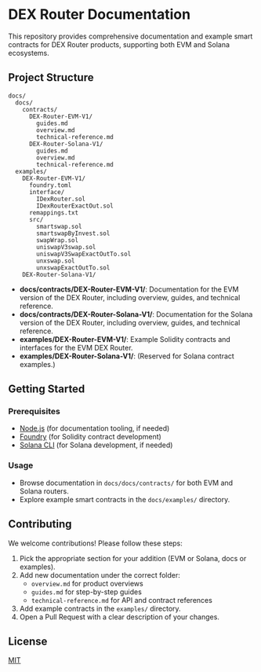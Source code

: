 # DEX Router Documentation

This repository provides comprehensive documentation and example smart contracts for DEX Router products, supporting both EVM and Solana ecosystems.

## Project Structure

```
docs/
  docs/
    contracts/
      DEX-Router-EVM-V1/
        guides.md
        overview.md
        technical-reference.md
      DEX-Router-Solana-V1/
        guides.md
        overview.md
        technical-reference.md
  examples/
    DEX-Router-EVM-V1/
      foundry.toml
      interface/
        IDexRouter.sol
        IDexRouterExactOut.sol
      remappings.txt
      src/
        smartswap.sol
        smartswapByInvest.sol
        swapWrap.sol
        uniswapV3swap.sol
        uniswapV3SwapExactOutTo.sol
        unxswap.sol
        unxswapExactOutTo.sol
    DEX-Router-Solana-V1/
```

- **docs/contracts/DEX-Router-EVM-V1/**: Documentation for the EVM version of the DEX Router, including overview, guides, and technical reference.
- **docs/contracts/DEX-Router-Solana-V1/**: Documentation for the Solana version of the DEX Router, including overview, guides, and technical reference.
- **examples/DEX-Router-EVM-V1/**: Example Solidity contracts and interfaces for the EVM DEX Router.
- **examples/DEX-Router-Solana-V1/**: (Reserved for Solana contract examples.)

## Getting Started

### Prerequisites

- [Node.js](https://nodejs.org/) (for documentation tooling, if needed)
- [Foundry](https://book.getfoundry.sh/) (for Solidity contract development)
- [Solana CLI](https://docs.solana.com/cli/install-solana-cli-tools) (for Solana development, if needed)

### Usage

- Browse documentation in `docs/docs/contracts/` for both EVM and Solana routers.
- Explore example smart contracts in the `docs/examples/` directory.

## Contributing

We welcome contributions! Please follow these steps:

1. Pick the appropriate section for your addition (EVM or Solana, docs or examples).
2. Add new documentation under the correct folder:
   - `overview.md` for product overviews
   - `guides.md` for step-by-step guides
   - `technical-reference.md` for API and contract references
3. Add example contracts in the `examples/` directory.
4. Open a Pull Request with a clear description of your changes.

## License

[MIT](./LICENSE)